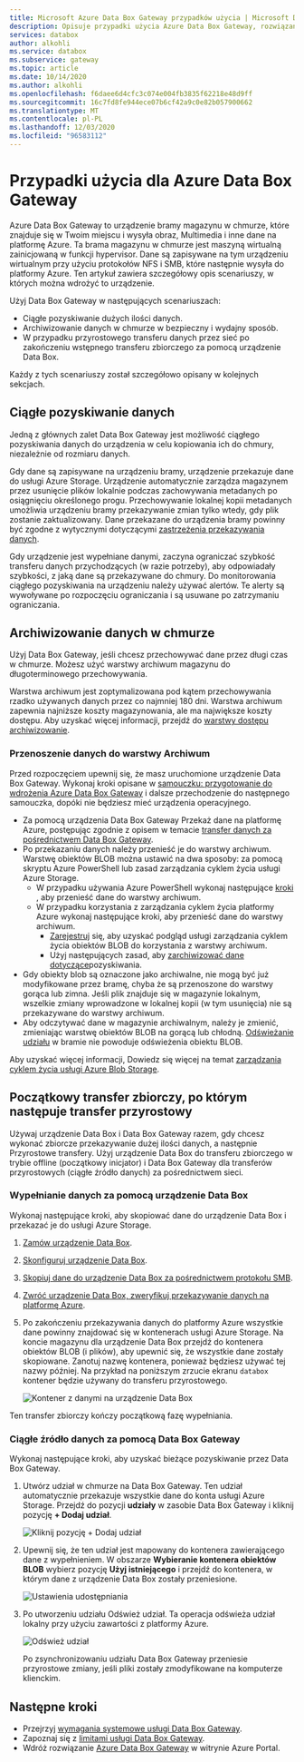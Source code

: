```yaml
---
title: Microsoft Azure Data Box Gateway przypadków użycia | Microsoft Docs
description: Opisuje przypadki użycia Azure Data Box Gateway, rozwiązanie do magazynowania urządzeń wirtualnych, które umożliwia przesyłanie danych do platformy Azure,
services: databox
author: alkohli
ms.service: databox
ms.subservice: gateway
ms.topic: article
ms.date: 10/14/2020
ms.author: alkohli
ms.openlocfilehash: f6daee6d4cfc3c074e004fb3835f62218e48d9ff
ms.sourcegitcommit: 16c7fd8fe944ece07b6cf42a9c0e82b057900662
ms.translationtype: MT
ms.contentlocale: pl-PL
ms.lasthandoff: 12/03/2020
ms.locfileid: "96583112"
---
```

# <a name="use-cases-for-azure-data-box-gateway"></a>Przypadki użycia dla Azure Data Box Gateway

Azure Data Box Gateway to urządzenie bramy magazynu w chmurze, które znajduje się w Twoim miejscu i wysyła obraz, Multimedia i inne dane na platformę Azure. Ta brama magazynu w chmurze jest maszyną wirtualną zainicjowaną w funkcji hypervisor. Dane są zapisywane na tym urządzeniu wirtualnym przy użyciu protokołów NFS i SMB, które następnie wysyła do platformy Azure. Ten artykuł zawiera szczegółowy opis scenariuszy, w których można wdrożyć to urządzenie.

Użyj Data Box Gateway w następujących scenariuszach:

- Ciągłe pozyskiwanie dużych ilości danych.
- Archiwizowanie danych w chmurze w bezpieczny i wydajny sposób.
- W przypadku przyrostowego transferu danych przez sieć po zakończeniu wstępnego transferu zbiorczego za pomocą urządzenie Data Box.

Każdy z tych scenariuszy został szczegółowo opisany w kolejnych sekcjach.


## <a name="continuous-data-ingestion"></a>Ciągłe pozyskiwanie danych

Jedną z głównych zalet Data Box Gateway jest możliwość ciągłego pozyskiwania danych do urządzenia w celu kopiowania ich do chmury, niezależnie od rozmiaru danych.

Gdy dane są zapisywane na urządzeniu bramy, urządzenie przekazuje dane do usługi Azure Storage. Urządzenie automatycznie zarządza magazynem przez usunięcie plików lokalnie podczas zachowywania metadanych po osiągnięciu określonego progu. Przechowywanie lokalnej kopii metadanych umożliwia urządzeniu bramy przekazywanie zmian tylko wtedy, gdy plik zostanie zaktualizowany. Dane przekazane do urządzenia bramy powinny być zgodne z wytycznymi dotyczącymi [zastrzeżenia przekazywania danych](data-box-gateway-limits.md#data-upload-caveats).

Gdy urządzenie jest wypełniane danymi, zaczyna ograniczać szybkość transferu danych przychodzących (w razie potrzeby), aby odpowiadały szybkości, z jaką dane są przekazywane do chmury. Do monitorowania ciągłego pozyskiwania na urządzeniu należy używać alertów. Te alerty są wywoływane po rozpoczęciu ograniczania i są usuwane po zatrzymaniu ograniczania.

## <a name="cloud-archival-of-data"></a>Archiwizowanie danych w chmurze

Użyj Data Box Gateway, jeśli chcesz przechowywać dane przez długi czas w chmurze. Możesz użyć warstwy archiwum magazynu do długoterminowego przechowywania.

Warstwa archiwum jest zoptymalizowana pod kątem przechowywania rzadko używanych danych przez co najmniej 180 dni. Warstwa archiwum zapewnia najniższe koszty magazynowania, ale ma największe koszty dostępu. Aby uzyskać więcej informacji, przejdź do [warstwy dostępu archiwizowanie](/azure/storage/blobs/storage-blob-storage-tiers#archive-access-tier).

### <a name="move-data-to-the-archive-tier"></a>Przenoszenie danych do warstwy Archiwum

Przed rozpoczęciem upewnij się, że masz uruchomione urządzenie Data Box Gateway. Wykonaj kroki opisane w [samouczku: przygotowanie do wdrożenia Azure Data Box Gateway](data-box-gateway-deploy-prep.md) i dalsze przechodzenie do następnego samouczka, dopóki nie będziesz mieć urządzenia operacyjnego.

- Za pomocą urządzenia Data Box Gateway Przekaż dane na platformę Azure, postępując zgodnie z opisem w temacie [transfer danych za pośrednictwem Data Box Gateway](data-box-gateway-deploy-add-shares.md).
- Po przekazaniu danych należy przenieść je do warstwy archiwum. Warstwę obiektów BLOB można ustawić na dwa sposoby: za pomocą skryptu Azure PowerShell lub zasad zarządzania cyklem życia usługi Azure Storage.  
    - W przypadku używania Azure PowerShell wykonaj następujące [kroki](/azure/databox/data-box-how-to-set-data-tier#use-azure-powershell-to-set-the-blob-tier) , aby przenieść dane do warstwy archiwum.
    - W przypadku korzystania z zarządzania cyklem życia platformy Azure wykonaj następujące kroki, aby przenieść dane do warstwy archiwum.
        - [Zarejestruj](/azure/storage/common/storage-lifecycle-management-concepts) się, aby uzyskać podgląd usługi zarządzania cyklem życia obiektów BLOB do korzystania z warstwy archiwum.
        - Użyj następujących zasad, aby [zarchiwizować dane dotyczące](/azure/storage/blobs/storage-lifecycle-management-concepts#archive-data-after-ingest)pozyskiwania.
- Gdy obiekty blob są oznaczone jako archiwalne, nie mogą być już modyfikowane przez bramę, chyba że są przenoszone do warstwy gorąca lub zimna. Jeśli plik znajduje się w magazynie lokalnym, wszelkie zmiany wprowadzone w lokalnej kopii (w tym usunięcia) nie są przekazywane do warstwy archiwum.
- Aby odczytywać dane w magazynie archiwalnym, należy je zmienić, zmieniając warstwę obiektów BLOB na gorącą lub chłodną. [Odświeżanie udziału](data-box-gateway-manage-shares.md#refresh-shares) w bramie nie powoduje odświeżenia obiektu BLOB.

Aby uzyskać więcej informacji, Dowiedz się więcej na temat [zarządzania cyklem życia usługi Azure Blob Storage](/azure/storage/common/storage-lifecycle-management-concepts).

## <a name="initial-bulk-transfer-followed-by-incremental-transfer"></a>Początkowy transfer zbiorczy, po którym następuje transfer przyrostowy

Używaj urządzenie Data Box i Data Box Gateway razem, gdy chcesz wykonać zbiorcze przekazywanie dużej ilości danych, a następnie Przyrostowe transfery. Użyj urządzenie Data Box do transferu zbiorczego w trybie offline (początkowy inicjator) i Data Box Gateway dla transferów przyrostowych (ciągłe źródło danych) za pośrednictwem sieci.

### <a name="seed-the-data-with-data-box"></a>Wypełnianie danych za pomocą urządzenie Data Box

Wykonaj następujące kroki, aby skopiować dane do urządzenie Data Box i przekazać je do usługi Azure Storage.

1. [Zamów urządzenie Data Box](/azure/databox/data-box-deploy-ordered).
2. [Skonfiguruj urządzenie Data Box](/azure/databox/data-box-deploy-set-up).
3. [Skopiuj dane do urządzenie Data Box za pośrednictwem protokołu SMB](/azure/databox/data-box-deploy-copy-data).
4. [Zwróć urządzenie Data Box, zweryfikuj przekazywanie danych na platformę Azure](/azure/databox/data-box-deploy-picked-up).
5. Po zakończeniu przekazywania danych do platformy Azure wszystkie dane powinny znajdować się w kontenerach usługi Azure Storage. Na koncie magazynu dla urządzenie Data Box przejdź do kontenera obiektów BLOB (i plików), aby upewnić się, że wszystkie dane zostały skopiowane. Zanotuj nazwę kontenera, ponieważ będziesz używać tej nazwy później. Na przykład na poniższym zrzucie ekranu `databox` kontener będzie używany do transferu przyrostowego.

    ![Kontener z danymi na urządzenie Data Box](media/data-box-gateway-use-cases/data-container.png)

Ten transfer zbiorczy kończy początkową fazę wypełniania.

### <a name="ongoing-feed-with-data-box-gateway"></a>Ciągłe źródło danych za pomocą Data Box Gateway

Wykonaj następujące kroki, aby uzyskać bieżące pozyskiwanie przez Data Box Gateway. 

1. Utwórz udział w chmurze na Data Box Gateway. Ten udział automatycznie przekazuje wszystkie dane do konta usługi Azure Storage. Przejdź do pozycji **udziały** w zasobie Data Box Gateway i kliknij pozycję **+ Dodaj udział**.

    ![Kliknij pozycję + Dodaj udział](media/data-box-gateway-use-cases/add-share.png)

2. Upewnij się, że ten udział jest mapowany do kontenera zawierającego dane z wypełnieniem. W obszarze **Wybieranie kontenera obiektów BLOB** wybierz pozycję **Użyj istniejącego** i przejdź do kontenera, w którym dane z urządzenie Data Box zostały przeniesione.

    ![Ustawienia udostępniania](media/data-box-gateway-use-cases/share-settings-select-existing-container.png)

3. Po utworzeniu udziału Odśwież udział. Ta operacja odświeża udział lokalny przy użyciu zawartości z platformy Azure.

    ![Odśwież udział](media/data-box-gateway-use-cases/refresh-share.png)

    Po zsynchronizowaniu udziału Data Box Gateway przeniesie przyrostowe zmiany, jeśli pliki zostały zmodyfikowane na komputerze klienckim.

## <a name="next-steps"></a>Następne kroki

- Przejrzyj [wymagania systemowe usługi Data Box Gateway](data-box-gateway-system-requirements.md).
- Zapoznaj się z [limitami usługi Data Box Gateway](data-box-gateway-limits.md).
- Wdróż rozwiązanie [Azure Data Box Gateway](data-box-gateway-deploy-prep.md) w witrynie Azure Portal.